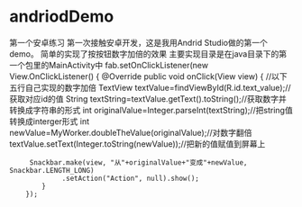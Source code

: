 # andriodDemo
第一个安卓练习
第一次接触安卓开发，这是我用Andrid Studio做的第一个demo。
简单的实现了按按钮数字加倍的效果
主要实现目录是在java目录下的第一个包里的MainActivity中
fab.setOnClickListener(new View.OnClickListener() {
     @Override
     public void onClick(View view) {
         //以下五行自己实现的数字加倍
         TextView textValue=findViewById(R.id.text_value);//获取对应id的值
         String textString=textValue.getText().toString();//获取数字并转换成字符串的形式
         int originalValue=Integer.parseInt(textString);//把string值转换成interger形式
         int newValue=MyWorker.doubleTheValue(originalValue);//对数字翻倍
         textValue.setText(Integer.toString(newValue));//把新的值赋值到屏幕上

         Snackbar.make(view, "从"+originalValue+"变成"+newValue, Snackbar.LENGTH_LONG)
                 .setAction("Action", null).show();
            }
        });
